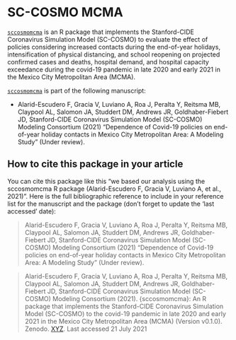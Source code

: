 
<!-- README.md is generated from README.Rmd. Please edit that file -->
<!-- # SC-COSMO <img src='man/figures/logo.png' align="right" height="139" /> -->

# SC-COSMO MCMA

[`sccosmomcma`](https://github.com/SC-COSMO/sccosmomcma) is an R package
that implements the Stanford-CIDE Coronavirus Simulation Model
(SC-COSMO) to evaluate the effect of policies considering increased
contacts during the end-of-year holidays, intensification of physical
distancing, and school reopening on projected confirmed cases and
deaths, hospital demand, and hospital capacity exceedance during the
covid-19 pandemic in late 2020 and early 2021 in the Mexico City
Metropolitan Area (MCMA).

[`sccosmomcma`](https://github.com/SC-COSMO/sccosmomcma) is part of the
following manuscript:

-   Alarid-Escudero F, Gracia V, Luviano A, Roa J, Peralta Y, Reitsma
    MB, Claypool AL, Salomon JA, Studdert DM, Andrews JR,
    Goldhaber-Fiebert JD, Stanford-CIDE Coronavirus Simulation Model
    (SC-COSMO) Modeling Consortium (2021) “Dependence of Covid-19
    policies on end-of-year holiday contacts in Mexico City Metropolitan
    Area: A Modeling Study” (Under review).

<!-- The release that accompanies the published article has been archived in zenodo: https://zenodo.org/record/5093594#.YPYyDy1h1qs -->

## How to cite this package in your article

You can cite this package like this “we based our analysis using the
sccosmomcma R package (Alarid-Escudero F, Gracia V, Luviano A, et al.,
2021)”. Here is the full bibliographic reference to include in your
reference list for the manuscript and the package (don’t forget to
update the ‘last accessed’ date):

> Alarid-Escudero F, Gracia V, Luviano A, Roa J, Peralta Y, Reitsma MB,
> Claypool AL, Salomon JA, Studdert DM, Andrews JR, Goldhaber-Fiebert
> JD, Stanford-CIDE Coronavirus Simulation Model (SC-COSMO) Modeling
> Consortium (2021) “Dependence of Covid-19 policies on end-of-year
> holiday contacts in Mexico City Metropolitan Area: A Modeling Study”
> (Under review).

> Alarid-Escudero F, Gracia V, Luviano A, Roa J, Peralta Y, Reitsma MB,
> Claypool AL, Salomon JA, Studdert DM, Andrews JR, Goldhaber-Fiebert
> JD, Stanford-CIDE Coronavirus Simulation Model (SC-COSMO) Modeling
> Consortium (2021). {sccosmomcma}: An R package that implements the
> Stanford-CIDE Coronavirus Simulation Model (SC-COSMO) to the covid-19
> pandemic in late 2020 and early 2021 in the Mexico City Metropolitan
> Area (MCMA) (Version v0.1.0). Zenodo. [XYZ](https://www.doi.org/XYZ).
> Last accessed 21 July 2021
